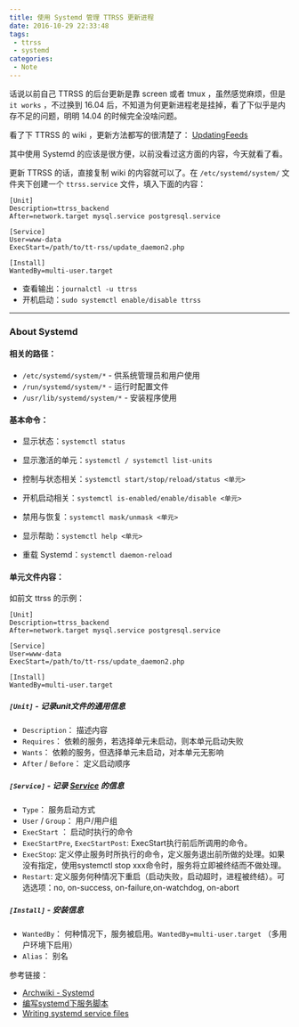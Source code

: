 ```yaml
---
title: 使用 Systemd 管理 TTRSS 更新进程
date: 2016-10-29 22:33:48
tags:
 - ttrss
 - systemd
categories:
 - Note
---
```

话说以前自己 TTRSS 的后台更新是靠 screen 或者 tmux ，虽然感觉麻烦，但是 `it works` ，不过换到 16.04 后，不知道为何更新进程老是挂掉，看了下似乎是内存不足的问题，明明 14.04 的时候完全没啥问题。  

看了下 TTRSS 的 wiki ，更新方法都写的很清楚了： [UpdatingFeeds](https://tt-rss.org/gitlab/fox/tt-rss/wikis/UpdatingFeeds)  

其中使用 Systemd 的应该是很方便，以前没看过这方面的内容，今天就看了看。  

<!--more-->
更新 TTRSS 的话，直接复制 wiki 的内容就可以了。在 `/etc/systemd/system/` 文件夹下创建一个 `ttrss.service` 文件，填入下面的内容：
```
[Unit]
Description=ttrss_backend
After=network.target mysql.service postgresql.service

[Service]
User=www-data
ExecStart=/path/to/tt-rss/update_daemon2.php

[Install]
WantedBy=multi-user.target
```
- 查看输出：`journalctl -u ttrss`
- 开机启动：`sudo systemctl enable/disable ttrss`

---
### About Systemd
#### 相关的路径：
- `/etc/systemd/system/*` - 供系统管理员和用户使用
- `/run/systemd/system/*` - 运行时配置文件
- `/usr/lib/systemd/system/*` - 安装程序使用

#### 基本命令：
- 显示状态：`systemctl status`
- 显示激活的单元：`systemctl / systemctl list-units`


- 控制与状态相关：`systemctl start/stop/reload/status <单元>`
- 开机启动相关：`systemctl is-enabled/enable/disable <单元>`
- 禁用与恢复：`systemctl mask/unmask <单元>`
- 显示帮助：`systemctl help <单元>`
- 重载 Systemd：`systemctl daemon-reload`

#### 单元文件内容：
如前文 ttrss 的示例：
```
[Unit]
Description=ttrss_backend
After=network.target mysql.service postgresql.service

[Service]
User=www-data
ExecStart=/path/to/tt-rss/update_daemon2.php

[Install]
WantedBy=multi-user.target
```
##### `[Unit]` - 记录unit文件的通用信息
- `Description`： 描述内容
- `Requires`： 依赖的服务，若选择单元未启动，则本单元启动失败
- `Wants`： 依赖的服务，但选择单元未启动，对本单元无影响
- `After` / `Before`： 定义启动顺序

##### `[Service]` - 记录 [Service](https://www.freedesktop.org/software/systemd/man/systemd.service.html) 的信息
- `Type`： 服务启动方式  
- `User` / `Group`： 用户/用户组
- `ExecStart` ： 启动时执行的命令
- `ExecStartPre`, `ExecStartPost`:  ExecStart执行前后所调用的命令。
- `ExecStop`: 定义停止服务时所执行的命令，定义服务退出前所做的处理。如果没有指定，使用systemctl stop xxx命令时，服务将立即被终结而不做处理。
- `Restart`: 定义服务何种情况下重启（启动失败，启动超时，进程被终结）。可选选项：no, on-success, on-failure,on-watchdog, on-abort  

##### `[Install]` - 安装信息
- `WantedBy`： 何种情况下，服务被启用。`WantedBy=multi-user.target` （多用户环境下启用）
- `Alias`： 别名

参考链接：
 - [Archwiki - Systemd](https://wiki.archlinux.org/index.php/systemd)
 - [编写systemd下服务脚本](http://blog.csdn.net/fu_wayne/article/details/38018825)
 - [Writing systemd service files](https://patrakov.blogspot.com/2011/01/writing-systemd-service-files.html)
